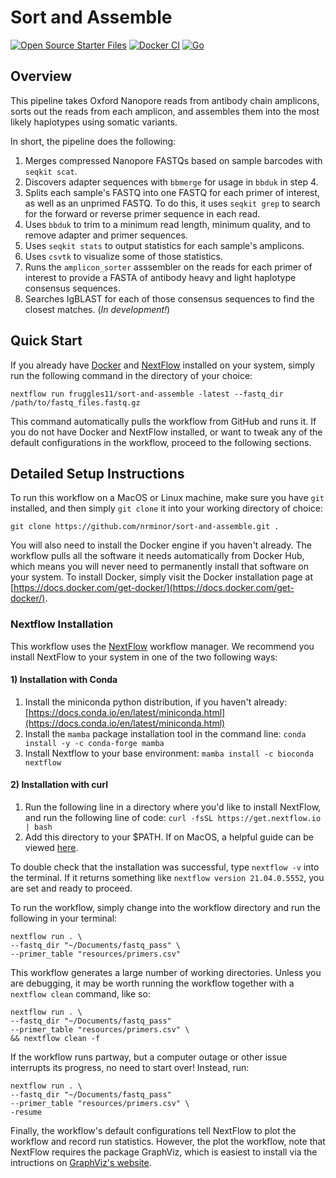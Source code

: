 # Sort and Assemble
[![Open Source Starter Files](https://github.com/nrminor/sort-and-assemble/actions/workflows/open-source-starter.yaml/badge.svg)](https://github.com/nrminor/sort-and-assemble/actions/workflows/open-source-starter.yaml) [![Docker CI](https://github.com/nrminor/sort-and-assemble/actions/workflows/docker-image.yaml/badge.svg)](https://github.com/sort-and-assemble/ALPINE/actions/workflows/docker-image.yaml) [![Go](https://github.com/nrminor/sort-and-assemble/actions/workflows/go.yml/badge.svg)](https://github.com/nrminor/sort-and-assemble/actions/workflows/go.yml)

## Overview
This pipeline takes Oxford Nanopore reads from antibody chain amplicons, sorts out the reads from each amplicon, and assembles them into the most likely haplotypes using somatic variants.

In short, the pipeline does the following:
1. Merges compressed Nanopore FASTQs based on sample barcodes with `seqkit scat`.
2. Discovers adapter sequences with `bbmerge` for usage in `bbduk` in step 4.
3. Splits each sample's FASTQ into one FASTQ for each primer of interest, as well as an unprimed FASTQ. To do this, it uses `seqkit grep` to search for the forward or reverse primer sequence in each read.
4. Uses `bbduk` to trim to a minimum read length, minimum quality, and to remove adapter and primer sequences.
5. Uses `seqkit stats` to output statistics for each sample's amplicons.
6. Uses `csvtk` to visualize some of those statistics.
7. Runs the `amplicon_sorter` asssembler on the reads for each primer of interest to provide a FASTA of antibody heavy and light haplotype consensus sequences.
8. Searches IgBLAST for each of those consensus sequences to find the closest matches. (*In development!*)

## Quick Start

If you already have [Docker](https://www.docker.com/get-started/) and [NextFlow](https://www.nextflow.io/) installed on your system, simply run the following command in the directory of your choice:

```
nextflow run fruggles11/sort-and-assemble -latest --fastq_dir /path/to/fastq_files.fastq.gz
```

This command automatically pulls the workflow from GitHub and runs it. If you do not have Docker and NextFlow installed, or want to tweak any of the default configurations in the workflow, proceed to the following sections.

## Detailed Setup Instructions

To run this workflow on a MacOS or Linux machine, make sure you have `git` installed, and then simply `git clone` it into your working directory of choice:

```
git clone https://github.com/nrminor/sort-and-assemble.git .
```

You will also need to install the Docker engine if you haven't already. The workflow pulls all the software it needs automatically from Docker Hub, which means you will never need to permanently install that software on your system. To install Docker, simply visit the Docker installation page at [https://docs.docker.com/get-docker/](https://docs.docker.com/get-docker/).

### Nextflow Installation

This workflow uses the [NextFlow](https://www.nextflow.io/) workflow manager. We recommend you install NextFlow to your system in one of the two following ways:

#### 1) Installation with Conda

1. Install the miniconda python distribution, if you haven't already: [https://docs.conda.io/en/latest/miniconda.html](https://docs.conda.io/en/latest/miniconda.html)
2. Install the `mamba` package installation tool in the command line:
   `conda install -y -c conda-forge mamba`
3. Install Nextflow to your base environment:
   `mamba install -c bioconda nextflow `

#### 2) Installation with curl

1. Run the following line in a directory where you'd like to install NextFlow, and run the following line of code:
   `curl -fsSL https://get.nextflow.io | bash`
2. Add this directory to your $PATH. If on MacOS, a helpful guide can be viewed [here](https://www.architectryan.com/2012/10/02/add-to-the-path-on-mac-os-x-mountain-lion/).

To double check that the installation was successful, type `nextflow -v` into the terminal. If it returns something like `nextflow version 21.04.0.5552`, you are set and ready to proceed.

To run the workflow, simply change into the workflow directory and run the following in your terminal:

```
nextflow run . \
--fastq_dir "~/Documents/fastq_pass" \
--primer_table "resources/primers.csv"
```

This workflow generates a large number of working directories. Unless you are debugging, it may be worth running the workflow together with a `nextflow clean` command, like so:

```
nextflow run . \
--fastq_dir "~/Documents/fastq_pass"
--primer_table "resources/primers.csv" \
&& nextflow clean -f 
```

If the workflow runs partway, but a computer outage or other issue interrupts its progress, no need to start over! Instead, run:

```
nextflow run . \
--fastq_dir "~/Documents/fastq_pass"
--primer_table "resources/primers.csv" \
-resume
```

Finally, the workflow's default configurations tell NextFlow to plot the workflow and record run statistics. However, the plot the workflow, note that NextFlow requires the package GraphViz, which is easiest to install via the intructions on [GraphViz's website](https://graphviz.org/download/).
